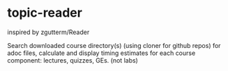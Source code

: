 # topic-reader
inspired by zgutterm/Reader

Search downloaded course directory(s) (using cloner for github repos) for adoc files, calculate and display timing estimates for each course component: lectures, quizzes, GEs. (not labs)